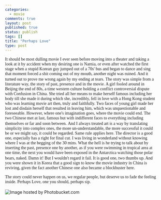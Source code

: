 ```yaml
--- 
categories: 
  - movie
comments: true
layout: post
published: true
status: publish
tags: []
title: "Perhaps Love"
type: post
---
```

<div id="msgcns!3725CC0EE38B1F6!795" class="bvMsg">
<font face="Times New Roman, serif">It
should be most dulling movie I ever seen before moving into a theater
and taking a look at it by accident when my desiring one is Narnia,
or even after watched the first stage  when a stupid Korean guy
jumped out of a 70s' bus and began to dance and sing that  moment
forced a shit coming out of my mouth, another night was ruined. And
it turned out to prove me wrong again by my ending at tears.</font>
<font face="Times New Roman, serif">The
story was simple from a literature way, the story of past, presence
and in the movie. A girl fooled around in Beijing the end of 80s, a
time western culture holding a conflict controversial dispute with
Confusion in China. She tried all her means to make herself famous
including her body till she made it during which she, incredibly,
fell in love with a Hong Kong student who was learning movie art
then, truly and faithfully. Two faces of young girl made her lost and
disdain herself that resulted in leaving him, which was
unquestionable and foreseeable. However, where one's imagination
goes, where the movie could end. The two Chinese met at last, famous
but with indifferent faces to everything including themselves or far
and soon between.</font>
<font face="Times New Roman, serif">And
I always treated art is a way by translating simplicity into complex
ones, the more un-understandable, the more successful it could be or
we might say, it could be regarded. Same rule applies here. The
director is a good one, especially has a right for final cut. I was
living in wonderland without knowing where I was at the begging of
the 30 mins. What the hell is he trying to talk about by inserting
the past, presence one by another, as if you were swimming in
tropical area at one time, the next you would have been exposed in
the Antarctica watching those polar bears, naked. Damn it!</font>
<font face="Times New Roman, serif">But
I wouldn't regard it fail. It is good one, two thumbs up. And you
were shown it in Korea that a good sign to know the movie industry in
China is reviving, given the fact another Chinese one also became a
blockbuster here. </font>

<font face="Times New Roman, serif">The
story could never happen on us, we regular people, but deserve us to
fade the feeling inside. Perhaps Love, one you should, perhaps sip.</font><br><br><img src="http://i30.photobucket.com/albums/c330/pennyg/micellaneous/perhapslove.jpg" alt="Image hosted by Photobucket.com">
</div>
